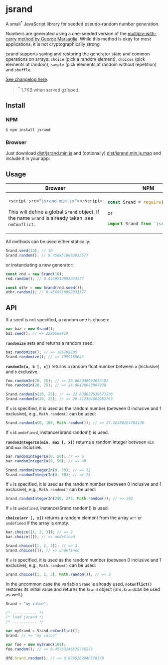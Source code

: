 # jsrand

A small<sup>*</sup> JavaScript library for seeded pseudo-random number generation.

Numbers are generated using a one-seeded version of the [multiply-with-carry method by George Marsaglia](https://en.wikipedia.org/wiki/Multiply-with-carry_pseudorandom_number_generator). While this method is okay for most applications, it is not cryptographically strong.

jsrand supports saving and restoring the generator state and common operations on arrays: `choice` (pick a random element), `choices` (pick elements at random), `sample` (pick elements at random without repetition) and `shuffle`. 

[See changelog here](https://github.com/DomenicoDeFelice/jsrand/blob/master/CHANGELOG.md).

> <sup>*</sup> 1.7KB when served gzipped.

## Install
### NPM
```
$ npm install jsrand
```

### Browser
Just download [dist/jsrand.min.js](https://raw.githubusercontent.com/DomenicoDeFelice/jsrand/master/dist/jsrand.min.js) and (optionally) [dist/jsrand.min.js.map](https://raw.githubusercontent.com/DomenicoDeFelice/jsrand/master/dist/jsrand.min.js.map) and include it in your app:

## Usage

<table>
<thead>
<tr>
<th>Browser</th>
<th>NPM</th>
</tr>
</thead>
<tbody>
<tr>
<td>

```javascript
<script src="jsrand.min.js"></script>
```

This will define a global `Srand` object. If the name `Srand` is already taken, see `noConflict`.

</td>
<td>

```javascript
const Srand = require('jsrand');
```

or

```Javascript
import Srand from 'jsrand';
```

</td>
</tr>
</tbody>
</table>

All methods can be used either statically:
```Javascript
Srand.seed(10); // 10
Srand.random(); // 0.4569510892033577
```
or instanciating a new generator:
```Javascript
const rnd = new Srand(10);
rnd.random(); // 0.4569510892033577

const othr = new Srand(rnd.seed());
othr.random(); // 0.4569510892033577
```


## API
If a seed is not specified, a random one is chosen:
```Javascript
var baz = new Srand();
baz.seed(); // => 2285668919
```

**`randomize`** sets and returns a random seed:
```Javascript
baz.randomize(); // => 105785805
Srand.randomize(); // => 1959159643
```

**`randomIn(a, b [, x])`** returns a random float number between `a` (inclusive) and `b` exclusive.
```Javascript
foo.randomIn(20, 25); // => 20.662038924638182
foo.randomIn(20, 25); // => 24.90126643097028

Srand.randomIn(20, 25); // => 22.839022639673203
Srand.randomIn(20, 25); // => 20.512304682051763
```
If `x` is specified, it is used as the random number (between 0 inclusive and 1 exclusive), e.g., `Math.random()` can be used:
```Javascript
Srand.randomIn(0, 100, Math.random()); // => 27.20486264704126
```
If `x` is `undefined`, instance/Srand random() is used.

**`randomIntegerIn(min, max [, x])`** returns a random integer between `min` and `max` inclusive.
```Javascript
bar.randomIntegerIn(0, 50); // => 6
bar.randomIntegerIn(0, 50); // => 49

Srand.randomIntegerIn(0, 50); // => 12
Srand.randomIntegerIn(0, 50); // => 28
```
If `x` is specified, it is used as the random number (between 0 inclusive and 1 exclusive), e.g., `Math.random()` can be used:
```Javascript
Srand.randomIntegerIn(250, 275, Math.random()); // => 262
```
If `x` is `undefined`, instance/Srand random() is used.

**`choice(arr [, x])`** returns a random element from the array `arr` or `undefined` if the array is empty.
```Javascript
bar.choice([1, 2, 3]); // => 2
bar.choice([]); // => undefined

Srand.choice([1, 2, 3]); // => 3
Srand.choice([]); // => undefined
```

If `x` is specified, it is used as the random number (between 0 inclusive and 1 exclusive), e.g., `Math.random()` can be used:

```Javascript
Srand.choice([1, 2, 3], Math.random()); // => 3
```

In the uncommon case the variable `Srand` is already used, **`noConflict()`** restores its initial value and returns the `Srand` object (`dfd.Srand`can be used as well.)

```Javascript
Srand = "my value";

/* ........... */
/* load jsrand */
/* ........... */

var mySrand = Srand.noConflict();
Srand; // => "my value"

var foo = new mySrand(101);
foo.random(); // => 0.45733246579766273

dfd.Srand.random(); // => 0.9795262040570378
```
